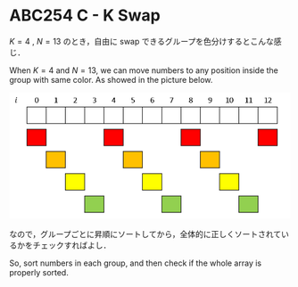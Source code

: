 # ABC254 C - K Swap

$K = 4$ , $N = 13$ のとき，自由に swap できるグループを色分けするとこんな感じ．

When $K = 4$ and $N = 13$, we can move numbers to any position inside the group with same color. As showed in the picture below.

![c.png](c.png)

なので，グループごとに昇順にソートしてから，全体的に正しくソートされているかをチェックすればよし．

So, sort numbers in each group, and then check if the whole array is properly sorted.
